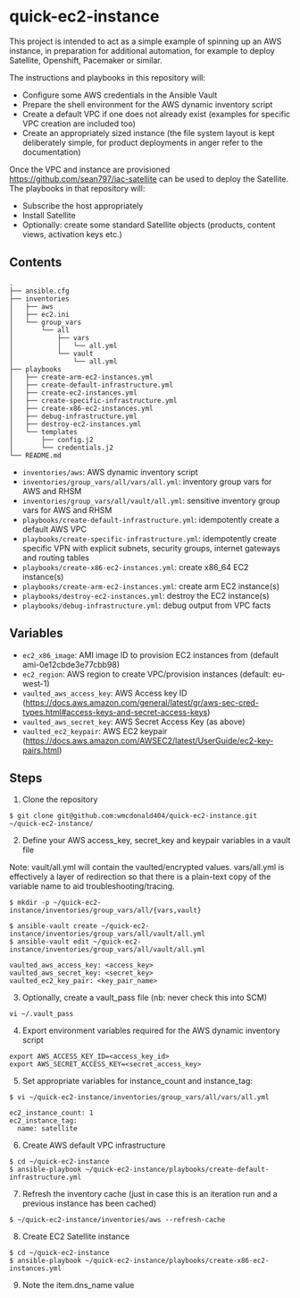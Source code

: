 # quick-ec2-instance

This project is intended to act as a simple example of spinning up an AWS instance, in preparation for additional automation, for example to deploy Satellite, Openshift, Pacemaker or similar.

The instructions and playbooks in this repository will:

- Configure some AWS credentials in the Ansible Vault
- Prepare the shell environment for the AWS dynamic inventory script
- Create a default VPC if one does not already exist (examples for specific VPC creation are included too)
- Create an appropriately sized instance (the file system layout is kept deliberately simple, for product deployments in anger refer to the documentation)

Once the VPC and instance are provisioned https://github.com/sean797/iac-satellite can be used to deploy the Satellite. The playbooks in that repository will:

- Subscribe the host appropriately
- Install Satellite
- Optionally: create some standard Satellite objects (products, content views, activation keys etc.)

## Contents

```
.
├── ansible.cfg
├── inventories
│   ├── aws
│   ├── ec2.ini
│   └── group_vars
│       └── all
│           ├── vars
│           │   └── all.yml
│           └── vault
│               └── all.yml
├── playbooks
│   ├── create-arm-ec2-instances.yml
│   ├── create-default-infrastructure.yml
│   ├── create-ec2-instances.yml
│   ├── create-specific-infrastructure.yml
│   ├── create-x86-ec2-instances.yml
│   ├── debug-infrastructure.yml
│   ├── destroy-ec2-instances.yml
│   └── templates
│       ├── config.j2
│       └── credentials.j2
└── README.md
```

- `inventories/aws`: AWS dynamic inventory script
- `inventories/group_vars/all/vars/all.yml`: inventory group vars for AWS and RHSM
- `inventories/group_vars/all/vault/all.yml`: sensitive inventory group vars for AWS and RHSM
- `playbooks/create-default-infrastructure.yml`: idempotently create a default AWS VPC 
- `playbooks/create-specific-infrastructure.yml`: idempotently create specific VPN with explicit subnets, security groups, internet gateways and routing tables
- `playbooks/create-x86-ec2-instances.yml`: create x86_64 EC2 instance(s)
- `playbooks/create-arm-ec2-instances.yml`: create arm EC2 instance(s)
- `playbooks/destroy-ec2-instances.yml`: destroy the EC2 instance(s)
- `playbooks/debug-infrastructure.yml`: debug output from VPC facts

## Variables

- `ec2_x86_image`: AMI image ID to provision EC2 instances from (default ami-0e12cbde3e77cbb98) 
- `ec2_region`: AWS region to create VPC/provision instances (default: eu-west-1)
- `vaulted_aws_access_key`: AWS Access key ID (https://docs.aws.amazon.com/general/latest/gr/aws-sec-cred-types.html#access-keys-and-secret-access-keys)
- `vaulted_aws_secret_key`: AWS Secret Access Key (as above)
- `vaulted_ec2_keypair`: AWS EC2 keypair (https://docs.aws.amazon.com/AWSEC2/latest/UserGuide/ec2-key-pairs.html)

## Steps
1. Clone the repository
```
$ git clone git@github.com:wmcdonald404/quick-ec2-instance.git ~/quick-ec2-instance/
```
2. Define your AWS access_key, secret_key and keypair variables in a vault file

Note: vault/all.yml will contain the vaulted/encrypted values.  vars/all.yml is effectively a layer of redirection so that there is a plain-text copy of the variable name to aid troubleshooting/tracing.

```
$ mkdir -p ~/quick-ec2-instance/inventories/group_vars/all/{vars,vault}

$ ansible-vault create ~/quick-ec2-instance/inventories/group_vars/all/vault/all.yml
$ ansible-vault edit ~/quick-ec2-instance/inventories/group_vars/all/vault/all.yml

vaulted_aws_access_key: <access_key>
vaulted_aws_secret_key: <secret_key>
vaulted_ec2_key_pair: <key_pair_name>
```
3. Optionally, create a vault_pass file (nb: never check this into SCM)
```
vi ~/.vault_pass
```
4. Export environment variables required for the AWS dynamic inventory script
```
export AWS_ACCESS_KEY_ID=<access_key_id>
export AWS_SECRET_ACCESS_KEY=<secret_access_key>
```
5. Set appropriate variables for instance_count and instance_tag:
```
$ vi ~/quick-ec2-instance/inventories/group_vars/all/vars/all.yml 

ec2_instance_count: 1
ec2_instance_tag:
  name: satellite
```

6. Create AWS default VPC infrastructure
```
$ cd ~/quick-ec2-instance
$ ansible-playbook ~/quick-ec2-instance/playbooks/create-default-infrastructure.yml
```
7. Refresh the inventory cache (just in case this is an iteration run and a previous instance has been cached)
```
$ ~/quick-ec2-instance/inventories/aws --refresh-cache
```
8. Create EC2 Satellite instance
```
$ cd ~/quick-ec2-instance
$ ansible-playbook ~/quick-ec2-instance/playbooks/create-x86-ec2-instances.yml
```
9. Note the item.dns_name value

